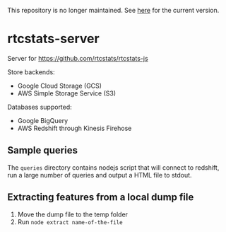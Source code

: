 This repository is no longer maintained. See [here](https://github.com/rtcstats/rtcstats) for the current version.

# rtcstats-server
Server for https://github.com/rtcstats/rtcstats-js

Store backends:
* Google Cloud Storage (GCS)
* AWS Simple Storage Service (S3)

Databases supported:
* Google BigQuery
* AWS Redshift through Kinesis Firehose


## Sample queries

The `queries` directory contains nodejs script that will connect to redshift, run a large
number of queries and output a HTML file to stdout.

## Extracting features from a local dump file

1. Move the dump file to the temp folder
2. Run `node extract name-of-the-file`
